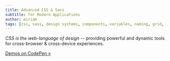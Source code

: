 ```yaml
---
title: Advanced CSS & Sass
subtitle: for Modern Applications
author: miriam
tags: [css, sass, design systems, components, variables, naming, grid, layout]
---
```


*CSS is the web-language of design* --
providing powerful and dynamic tools
for cross-browser & cross-device experiences.

[Demos on CodePen »](https://codepen.io/collection/AzMEJZ/)
